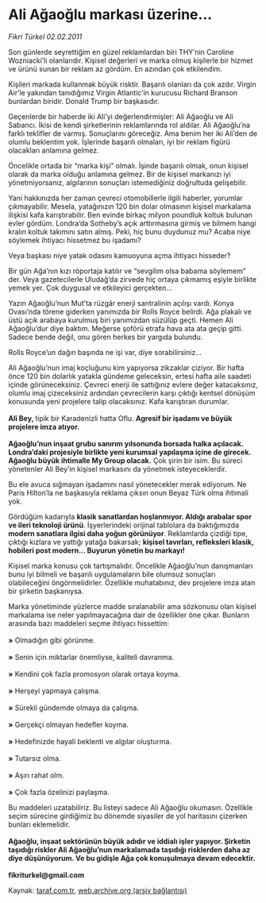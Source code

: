 # Ali Ağaoğlu markası üzerine...

*Fikri Türkel 02.02.2011*

<div class="yazi"><p>Son günlerde seyrettiğim en güzel reklamlardan biri THY’nin Caroline Wozniacki’li olanlarıdır. Kişisel değerleri ve marka olmuş kişilerle bir hizmet ve ürünü sunan bir reklam az gördüm. En azından çok etkilendim. </p>
<p>Kişileri markada kullanmak büyük risktir. Başarılı olanları da çok azdır. Virgin Air’le yakından tanıdığımız Virgin Atlantic’in kurucusu Richard Branson bunlardan biridir. Donald Trump bir başkasıdır. </p>
<p>Geçenlerde bir haberde iki Ali’yi değerlendirmişler: Ali Ağaoğlu ve Ali Sabancı. İkisi de kendi şirketlerinin reklamlarında rol aldılar. Ali Ağaoğlu’na farklı teklifler de varmış. Sonuçlarını göreceğiz. Ama benim her iki Ali’den de olumlu beklentim yok. İşlerinde başarılı olmaları, iyi bir reklam figürü olacakları anlamına gelmez.</p>
<p>Öncelikle ortada bir “marka kişi” olmalı. İşinde başarılı olmak, onun kişisel olarak da marka olduğu anlamına gelmez. Bir de kişisel markanızı iyi yönetmiyorsanız, algılarının sonuçları istemediğiniz doğrultuda gelişebilir.</p>
<p>Yani hakkınızda her zaman çevreci otomobillerle ilgili haberler, yorumlar çıkmayabilir. Mesela, yatağınızın 120 bin dolar olmasının kişisel markalama ilişkisi kafa karıştırabilir. Ben evinde birkaç milyon poundluk koltuk bulunan evler gördüm. Londra’da Sotheby’s açık arttırmasına girmiş ve bilmem hangi kralın koltuk takımını satın almış. Peki, hiç bunu duydunuz mu? Acaba niye söylemek ihtiyacı hissetmez bu işadamı?</p>
<p>Veya başkası niye yatak odasını kamuoyuna açma ihtiyacı hisseder?</p>
<p>Bir gün Ağa’nın kızı röportaja katılır ve “sevgilim olsa babama söylemem” der. Veya gazetecilerle Uludağ’da zirvede hiç ortaya çıkmamış eşiyle birlikte yemek yer. Çok duygusal ve etkileyici gerçekten...</p>
<p>Yazın Ağaoğlu’nun Mut’ta rüzgâr enerji santralinin açılışı vardı. Konya Ovası’nda törene giderken yanımızda bir Rolls Royce belirdi. Ağa plakalı ve üstü açık arabaya kurulmuş biri yanımızdan süzülüp geçti. Hemen Ali Ağaoğlu’dur diye baktım. Meğerse şoförü etrafa hava ata ata geçip gitti. Sadece bende değil, onu gören herkes bir yargıda bulundu. </p>
<p>Rolls Royce’un dağın başında ne işi var, diye sorabilirsiniz... </p>
<p>Ali Ağaoğlu’nun imaj koçluğunu kim yapıyorsa zikzaklar çiziyor. Bir hafta önce 120 bin dolarlık yatakla gündeme geleceksin, ertesi hafta aile saadeti içinde görüneceksiniz. Çevreci enerji ile sattığınız evlere değer katacaksınız, olumlu imaj çizeceksiniz ardından çevrecilerin karşı çıktığı kentsel dönüşüm konusunda yeni projelere talip olacaksınız. Kafa karıştıran durumlar.<br/><br/><b>Ali Bey, </b>tipik bir Karadenizli hatta Oflu. <b>Agresif bir işadamı ve büyük projelere imza atıyor.<br/><br/></b><b>Ağaoğlu’nun inşaat grubu sanırım yılsonunda borsada halka açılacak. Londra’daki projesiyle birlikte yeni kurumsal yapılaşma içine de girecek. Ağaoğlu büyük ihtimalle My Group olacak.</b> Çok şirin bir isim. Bu süreci yönetenler Ali Bey’in kişisel markasını da yönetmek isteyeceklerdir. </p>
<p>Bu ele avuca sığmayan işadamını nasıl yönetecekler merak ediyorum. Ne Paris Hilton’la ne başkasıyla reklama çıksın onun Beyaz Türk olma ihtimali yok. </p>
<p>Gördüğüm kadarıyla <b>klasik sanatlardan hoşlanmıyor. Aldığı arabalar spor ve ileri teknoloji ürünü</b>. İşyerlerindeki orijinal tablolara da baktığımızda <b>modern sanatlara ilgisi daha yoğun görünüyor</b>. Reklamlarda çizdiği tipe, çıktığı kızlara ve yattığı yatağa bakarsak; <b>kişisel tavırları, refleksleri klasik, hobileri post modern... Buyurun yönetin bu markayı!</b></p>
<p>Kişisel marka konusu çok tartışmalıdır. Öncelikle Ağaoğlu’nun danışmanları bunu iyi bilmeli ve başarılı uygulamaların bile olumsuz sonuçları olabileceğini öngörmelidirler. Özellikle muhatabınız, dev projelere imza atan bir şirketin başkanıysa. </p>
<p>Marka yönetiminde yüzlerce madde sıralanabilir ama sözkonusu olan kişisel markalama ise neler yapılmayacağına dair de özellikler öne çıkar. Bunların arasında bazı maddeleri seçme ihtiyacı hissettim: <br/><br/><b>»</b> Olmadığın gibi görünme.<br/><br/><b>»</b> Senin için miktarlar önemliyse, kaliteli davranma. <br/><br/><b>»</b> Kendini çok fazla promosyon olarak ortaya koyma.<br/><br/><b>»</b> Herşeyi yapmaya çalışma.<br/><br/><b>»</b> Sürekli gündemde olmaya da çalışma. <br/><br/><b>»</b> Gerçekçi olmayan hedefler koyma. <br/><br/><b>»</b> Hedefinizde hayali beklenti ve algılar oluşturma. <br/><br/><b>»</b> Tutarsız olma. <br/><br/><b>»</b> Aşırı rahat olm.<br/><br/><b>»</b> Çok fazla özelinizi paylaşma.</p>
<p>Bu maddeleri uzatabiliriz. Bu listeyi sadece Ali Ağaoğlu okumasın. Özellikle seçim sürecine girdiğimiz bu dönemde siyasiler de yol haritasını çizerken bunları eklemelidir. <br/><br/><b>Ağaoğlu, inşaat sektörünün büyük adıdır ve iddialı işler yapıyor. Şirketin taşıdığı riskler Ali Ağaoğlu’nun markalamada taşıdığı risklerden daha az diye düşünüyorum. Ve bu gidişle Ağa çok konuşulmaya devam edecektir. <br/><br/></b><b>fikriturkel@gmail.com</b></p>
</div>

Kaynak: [taraf.com.tr](http://www.taraf.com.tr/fikri-turkel/makale-ali-agaoglu-markasi-uzerine.htm), [web.archive.org (arşiv bağlantısı)](http://web.archive.org/web/20131107124559/http://www.taraf.com.tr/fikri-turkel/makale-ali-agaoglu-markasi-uzerine.htm)
